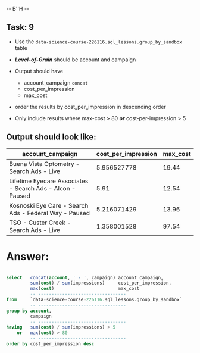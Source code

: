 -- B''H -- 


## Task: 9


- Use the `data-science-course-226116.sql_lessons.group_by_sandbox`  table

- ***Level-of-Grain*** should be account and campaign

- Output should have 
    - account_campaign `concat`
    - cost_per_impression
    - max_cost

- order the results by cost_per_impression in descending order

- Only include results where max-cost > 80 ***or*** cost-per-impression > 5

## Output should look like:


|account_campaign|cost_per_impression|max_cost|
|---|---|---|
|Buena Vista Optometry - Search Ads - Live|5.956527778|19.44|
|Lifetime Eyecare Associates - Search Ads - Alcon - Paused|5.91|12.54|
|Kosnoski Eye Care - Search Ads - Federal Way - Paused|5.216071429|13.96|
|TSO - Custer Creek - Search Ads - Live|1.358001528|97.54|

# Answer: 
```SQL

select   concat(account, ' - ', campaign) account_campaign,
         sum(cost) / sum(impressions)     cost_per_impression,
         max(cost)                        max_cost
         -- ---------------------------------
from     `data-science-course-226116.sql_lessons.group_by_sandbox` 
         -- ---------------------------------
group by account,
         campaign 
         -- ---------------------------------
having   sum(cost) / sum(impressions) > 5
    or   max(cost) > 80
         -- ---------------------------------
order by cost_per_impression desc

```